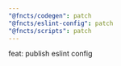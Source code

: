 ```yaml
---
"@fncts/codegen": patch
"@fncts/eslint-config": patch
"@fncts/scripts": patch
---
```


feat: publish eslint config
